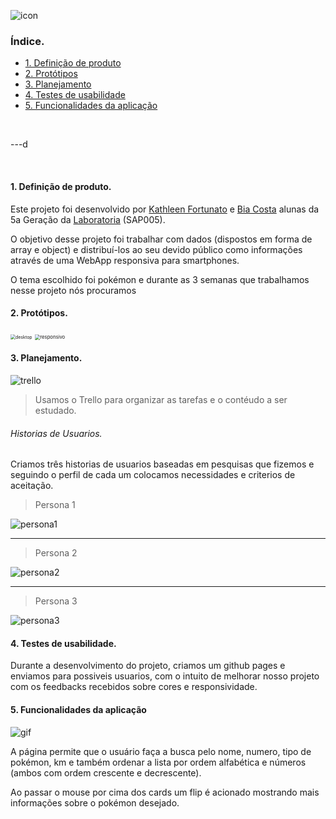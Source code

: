 

![icon](https://image.flaticon.com/icons/png/128/1033/1033032.png)

### Índice.

* [1. Definição de produto](#definicaoproduto)
* [2. Protótipos](#prototipos)
* [3. Planejamento](#planejamento)
* [4. Testes de usabilidade](#testesusabilidade)
* [5. Funcionalidades da aplicação](#funcionalidadesaplicacao)

&nbsp;

---d

&nbsp;

#### 1. Definição de produto. <a name="definicaoproduto"></a>

Este projeto foi desenvolvido por [Kathleen Fortunato](https://github.com/Fortunatok) e [Bia Costa](https://github.com/biacostadev) alunas da 5a Geração da [Laboratoria](https://github.com/Laboratoria) (SAP005).

O objetivo desse projeto foi trabalhar com dados (dispostos em forma de array e object) e distribuí-los ao seu devido público como informações através de uma WebApp responsiva para smartphones. 

O tema escolhido foi pokémon e durante as 3 semanas que trabalhamos nesse projeto nós procuramos 

#### 2. Protótipos. <a name="prototipos"></a>

<img src="img-readme/desktop.jpeg" alt="desktop" style="zoom:50%;" />

<img src="img-readme/responsivo.jpeg" alt="responsivo" style="zoom:55%;" />

#### 3. Planejamento. <a name="planejamento"></a>

<img src="img-readme/trello.png" alt="trello" />

> Usamos o Trello para organizar as tarefas e o contéudo a ser estudado.

###### Historias de Usuarios.

Criamos três historias de usuarios baseadas em pesquisas que fizemos e seguindo o perfil de cada um colocamos necessidades e criterios de aceitação.

> Persona 1

<img src="img-readme/persona1.png" alt="persona1" />

---

> Persona 2

<img src="img-readme/persona2.png" alt="persona2" />

---

> Persona 3

<img src="img-readme/persona3.png" alt="persona3" />

#### 4. Testes de usabilidade. <a name="testesusabilidade"></a>

Durante a desenvolvimento do projeto, criamos um github pages e enviamos para possiveis usuarios, com o intuito de melhorar nosso projeto com os feedbacks recebidos sobre cores e responsividade.

#### 5. Funcionalidades da aplicação <a name="funcionalidadesaplicacao"></a>

<img src="img-readme/pokepedia.gif" alt="gif" />

A página permite que o usuário faça a busca pelo nome, numero, tipo de pokémon, km e também ordenar a lista por ordem alfabética e números (ambos com ordem crescente e decrescente).

Ao passar o mouse por cima dos cards um flip é acionado mostrando mais informações sobre o pokémon desejado.
